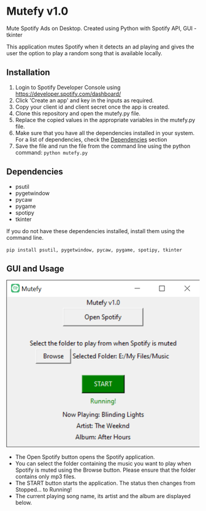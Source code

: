 # Mutefy v1.0
 Mute Spotify Ads on Desktop.
 Created using Python with Spotify API,
 GUI - tkinter

This application mutes Spotify when it detects an ad playing and gives the user the option to play a random song that is available locally.

## Installation
1. Login to Spotify Developer Console using https://developer.spotify.com/dashboard/
2. Click 'Create an app' and key in the inputs as required.
3. Copy your client id and client secret once the app is created.
4. Clone this repository and open the mutefy.py file.
5. Replace the copied values in the appropriate variables in the mutefy.py file.
6. Make sure that you have all the dependencies installed in your system. For a list of dependencies, check the [Dependencies](#dependencies) section
8. Save the file and run the file from the command line using the python command:
`python mutefy.py`

## Dependencies
- psutil
- pygetwindow
- pycaw
- pygame
- spotipy
- tkinter

If you do not have these dependencies installed, install them using the command line.

`pip install psutil, pygetwindow, pycaw, pygame, spotipy, tkinter`

## GUI and Usage
![Mutefy v1.0 GUI](https://github.com/krishnakrish24/mutefy/blob/7cb732d80ea9078ee2667610bfa2cf653cc5b9b0/Mutefy%20v1_0.png)
- The Open Spotify button opens the Spotify application.
- You can select the folder containing the music you want to play when Spotify is muted using the Browse button. Please ensure that the folder contains only mp3 files.
- The START button starts the application. The status then changes from Stopped... to Running!
- The current playing song name, its artist and the album are displayed below.
